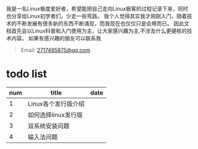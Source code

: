 
我是一名Linux极度爱好者，希望能把自己走向Linux极客的过程记录下来，同时也分享给Linux初学者们，少走一些弯路。
我个人觉得其实我才刚刚入门，随着技术的不断发展有很多新的东西不断涌现，而我现在也仅仅只是会用而已。
因此文档首先会以Linux科普和入门使用为主，让大家感兴趣为主,不涉及什么更硬核的技术内容。
如果有感兴趣的朋友可以联系我

> Email: 2717485875@qq.com
# todo list

| num | title        | date |
| --- | ------------ | ---- |
| 1   | Linux各个发行版介绍 |      |
| 2   | 如何选择linux发行版 |      |
| 3   | 双系统安装问题      |      |
| 4   | 输入法问题        |      |
